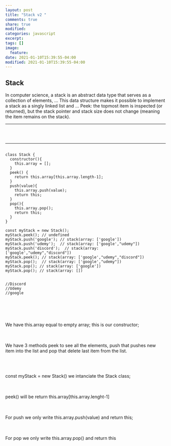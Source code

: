 ```yaml
---
layout: post
title: "Stack v2 "
comments: true
share: true
modified:
categories: javascript
excerpt:
tags: []
image:
  feature:
date: 2021-01-10T15:39:55-04:00
modified: 2021-01-10T15:39:55-04:00
---
```


## Stack
In computer science, a stack is an abstract data type that serves as a collection of elements, ... This data structure makes it possible to implement a stack as a singly linked list and ... Peek: the topmost item is inspected (or returned), but the stack pointer and stack size does not change (meaning the item remains on the stack). 
___


##
<br>


___

~~~

class Stack {
  constructor(){
    this.array = [];
  }
  peek() {
    return this.array[this.array.length-1];
  }
  push(value){
    this.array.push(value);
    return this;
  }
  pop(){
    this.array.pop();
    return this;
  }
}

const myStack = new Stack();
myStack.peek(); // undefined
myStack.push('google'); // stack(array: ['google'])
myStack.push('udemy');  // stack(array: ['google',"udemy"])
myStack.push('discord');  // stack(array: ['google',"udemy","discord"])
myStack.peek(); // stack(array: ['google',"udemy","discord"])
myStack.pop();  // stack(array: ['google',"udemy"])
myStack.pop(); // stack(array: ['google'])
myStack.pop(); // stack(array: [])


//Discord
//Udemy
//google






~~~
We have this.array equal to empty array; this is our constructor;


<br><br>
We have 3 methods peek to see all the elements, push that pushes new item into the list and pop that delete last item from the list.

<br><br>

const myStack = new Stack() we intanciate the Stack class;

<br><br>
peek() will be 
return this.array[this.array.lenght-1]

<br><br>
For push we only write this.array.push(value) and return this;

<br><br>
For pop we only write 
this.array.pop()
and return this